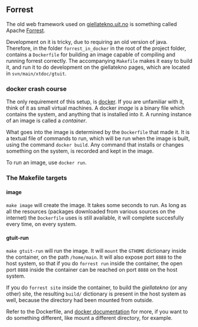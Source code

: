 ## Forrest

The old web framework used on [giellatekno.uit.no](https://giellatekno.uit.no)
is something called Apache [Forrest](https://forrest.apache.org).

Development on it is tricky, due to requiring an old version of java.
Therefore, in the folder
`forrest_in_docker` in the root of the project folder, contains a `Dockerfile`
for building an image capable of compiling and running forrest correctly.
The accompanying `Makefile` makes it easy to build it, and run it to do
development on the giellatekno pages, which are located in
`svn/main/xtdoc/gtuit`.

### docker crash course

The only requirement of this setup, is [docker](https://docker.com). If you
are unfamiliar with it, think of it as small virtual machines. A docker *image*
is a binary file which contains the system, and anything that is installed into
it. A running instance of an image is called a *container*.

What goes into the image is determined by the `Dockerfile` that made it. It
is a textual file of commands to run, which will be run when the image is built,
using the command `docker build`. Any command that installs or changes something
on the system, is recorded and kept in the image.

To run an image, use `docker run`.

### The Makefile targets

#### image

`make image` will create the image. It takes some seconds to run. As long as
all the resources (packages downloaded from various sources on the internet)
the `Dockerfile` uses is still available, it will complete
succesfully every time, on every system.

#### gtuit-run

`make gtuit-run` will run the image. It will `mount` the `GTHOME` dictionary
inside the container, on the path `/home/main`. It will also expose port `8888`
to the host system, so that if you do `forrest run` inside the container, the
open port `8888` inside the container can be reached on port `8888` on the
host system.

If you do `forrest site` inside the container, to build the *giellatekno*
(or any other) site, the resulting `build/` dictionary is present in the host
system as well, because the directory had been mounted from outside.

Refer to the Dockerfile, and [docker documentation](https://docs.docker.com)
for more, if you want to do something different, like mount a different directory,
for example.
